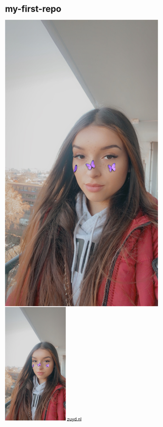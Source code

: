 # my-first-repo
![hallo](YnaraFotoIOS.jpg)
<img src="YnaraFotoIOS.jpg" alt="hallo" width="200">
[zuyd.nl](zuyd.nl)
